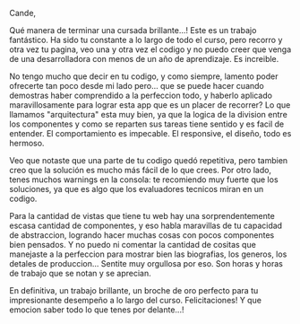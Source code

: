 Cande,

Qué manera de terminar una cursada brillante...! Este es un trabajo fantástico. Ha sido tu constante a lo largo de todo el curso, pero recorro y otra vez tu pagina, veo una y otra vez el codigo y no puedo creer que venga de una desarrolladora con menos de un año de aprendizaje. Es increible. 

No tengo mucho que decir en tu codigo, y como siempre, lamento poder ofrecerte tan poco desde mi lado pero... que se puede hacer cuando demostras haber comprendido a la perfeccion todo, y haberlo aplicado maravillosamente para lograr esta app que es un placer de recorrer? Lo que llamamos "arquitectura" esta muy bien, ya que la logica de la division entre los componentes y como se reparten sus tareas tiene sentido y es facil de entender. El comportamiento es impecable. El responsive, el diseño, todo es hermoso. 

Veo que notaste que una parte de tu codigo quedó repetitiva, pero tambien creo que la solución es mucho más fácil de lo que crees. Por otro lado, tenes muchos warnings en la consola: te recomiendo muy fuerte que los soluciones, ya que es algo que los evaluadores tecnicos miran en un codigo. 

Para la cantidad de vistas que tiene tu web hay una sorprendentemente escasa cantidad de componentes, y eso habla maravillas de tu capacidad de abstraccion, logrando hacer muchas cosas con pocos componentes bien pensados. Y no puedo ni comentar la cantidad de cositas que manejaste a la perfeccion para mostrar bien las biografias, los generos, los detales de produccion... Sentite muy orgullosa por eso. Son horas y horas de trabajo que se notan y se aprecian. 

En definitiva, un trabajo brillante, un broche de oro perfecto para tu impresionante desempeño a lo largo del curso. Felicitaciones! Y que emocion saber todo lo que tenes por delante...! 